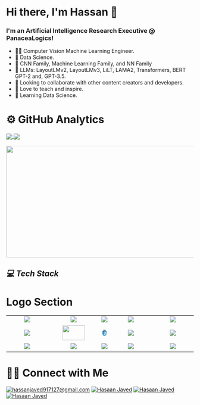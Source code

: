 # Hi there, I'm Hassan 👋

### I'm an Artificial Intelligence Research Executive @ PanaceaLogics!

* 👨‍💻 Computer Vision Machine Learning Engineer.
* 🌱 Data Science.
* 🤖 CNN Family, Machine Learning Family, and NN Family
* 🤖 LLMs: LayoutLMv2, LayoutLMv3, LiLT, LAMA2, Transformers, BERT GPT-2 and, GPT-3.5.
* 👯 Looking to collaborate with other content creators and developers.
* 📢 Love to teach and inspire.
* 🔭 Learning Data Science.


# ⚙️ GitHub Analytics


<a href="https://github.com/hassan883">
  <img align="Center" width="420" src="https://github-readme-stats.vercel.app/api?username=hassan883&show_icons=true&theme=algolia" />
</a>

<a href="https://github.com/hassan883">
  <img align="Center" src="https://github-readme-stats.vercel.app/api/top-langs/?username=hassan883&layout=compact&theme=algolia&langs_count=10&https://github.com/anuraghazra/github-readme-stats" />
</a>

<br>
</br>

<a href="https://github.com/hassan883">
  <img height="300" width="780" align="Center" src="https://github-readme-streak-stats.herokuapp.com/?user=hassan883&theme=algolia&https://github.com/DenverCoder1/github-readme-streak-stats" />
</a>

<h2><i>💻 Tech Stack</i></h2>

# Logo Section
<table width="100">
  <tr>
      <td align='center' width="190">
          <img src="https://www.jing.fm/clipimg/full/53-537670_python-png-file-python-logo-png.png"  width="60">
      </td>
      <td align='center' width="190">
          <img src="https://github.com/abranhe/programming-languages-logos/blob/master/src/javascript/javascript.svg" width="60">
      </td>
      <td align='center'>
          <img src="https://res.cloudinary.com/practicaldev/image/fetch/s--m-sJ6dKp--/c_imagga_scale,f_auto,fl_progressive,h_420,q_auto,w_1000/https://dev-to-uploads.s3.amazonaws.com/uploads/articles/pucav4cthc2glscsugs0.jpg">
      </td>
      <td align='center' width="190">
          <img src="https://www.jing.fm/clipimg/full/53-537670_python-png-file-python-logo-png.png" width="60">
      </td>
       <td align='center' width="190">
          <img src="https://git-scm.com/images/logos/1color-darkbg@2x.png" width="100">
      </td>
  </tr>
  <tr>
      <td align='center'>
          <img src="https://iconape.com/wp-content/files/ep/370863/svg/370863.svg">
      </td>
        <td align='center'>
          <img src="https://upload.wikimedia.org/wikipedia/commons/thumb/3/38/HTML5_Badge.svg/600px-HTML5_Badge.svg.png" height="40" width="60">
      </td>
      <td align='center'>
          <img src="https://raw.githubusercontent.com/devicons/devicon/0d6c64dbbf311879f7d563bfc3ccf559f9ed111c/icons/css3/css3-original-wordmark.svg" width="60">
      </td>
        <td align='center'>
          <img src="https://upload.wikimedia.org/wikipedia/commons/thumb/9/93/MongoDB_Logo.svg/512px-MongoDB_Logo.svg.png">
      </td>
        <td align='center'>
          <img src="https://github.com/bestofjs/bestofjs-webui/blob/master/public/logos/vscode.svg" width="60">
      </td>
  </tr>
  <tr>
      <td align='center'>
          <img src="https://miro.medium.com/max/312/1*SRL22ADht1NU4LXUeU4YVg.png">
      </td>
        <td align='center'>
          <img src="https://download.logo.wine/logo/MySQL/MySQL-Logo.wine.png" >
      </td>
        <td align='center'>
          <img src="https://download.logo.wine/logo/Microsoft_Azure/Microsoft_Azure-Logo.wine.png">
      </td>
        <td align='center'>
          <img src="https://images.g2crowd.com/uploads/product/image/large_detail/large_detail_251be2af3ae607c45c14e816eaa1cf41/postgresql.png">
      </td>
      <td align='center'>
          <img src="https://buttercms.com/static/images/tech_banners/Flask.png" >
      </td>
  </tr>
</table>

# 🤝🏻 Connect with Me

<a href="mailto:hassanjaved917127@gmail.com">![hassanjaved917127@gmail.com](https://img.shields.io/badge/Gmail-D14836?style=for-the-badge&logo=gmail&logoColor=white)</a>
<a href="https://www.linkedin.com/in/hassan-javed-4b9930168">![Hasaan Javed](https://img.shields.io/badge/LinkedIn-0077B5?style=for-the-badge&logo=linkedin&logoColor=white)</a>
<a href="https://www.facebook.com/profile.php?id=100021820246297">![Hasaan Javed](https://img.shields.io/badge/Facebook-1877F2?style=for-the-badge&logo=facebook&logoColor=white)</a>
<a href="https://www.instagram.com/hassanjaved917127">![Hasaan Javed](https://img.shields.io/badge/Instagram-E4405F?style=for-the-badge&logo=instagram&logoColor=white)</a>
